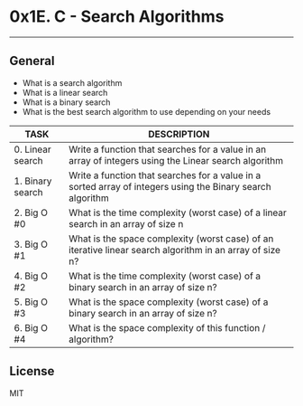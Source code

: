 # 0x1E. C - Search Algorithms
---
## General
* What is a search algorithm
* What is a linear search
* What is a binary search
* What is the best search algorithm to use depending on your needs

|TASK|DESCRIPTION|
|--|--|
|0. Linear search|Write a function that searches for a value in an array of integers using the Linear search algorithm|
|1. Binary search |Write a function that searches for a value in a sorted array of integers using the Binary search algorithm|
|2. Big O #0|What is the time complexity (worst case) of a linear search in an array of size n|
|3. Big O #1 |What is the space complexity (worst case) of an iterative linear search algorithm in an array of size n?|
|4. Big O #2 |What is the time complexity (worst case) of a binary search in an array of size n?|
|5. Big O #3 |What is the space complexity (worst case) of a binary search in an array of size n?|
|6. Big O #4 |What is the space complexity of this function / algorithm?|

## License
MIT

